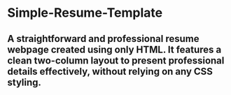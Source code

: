 # Simple-Resume-Template
## A straightforward and professional resume webpage created using only HTML. It features a clean two-column layout to present professional details effectively, without relying on any CSS styling.